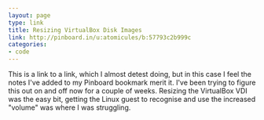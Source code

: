 ```yaml
---
layout: page
type: link
title: Resizing VirtualBox Disk Images
link: http://pinboard.in/u:atomicules/b:57793c2b999c
categories: 
- code
---
```

This is a link to a link, which I almost detest doing, but in this case I feel the notes I've added to my Pinboard bookmark merit it. I've been trying to figure this out on and off now for a couple of weeks. Resizing the VirtualBox VDI was the easy bit, getting the Linux guest to recognise and use the increased "volume" was where I was struggling.
